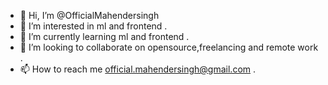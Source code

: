 - 👋 Hi, I’m @OfficialMahendersingh
- 👀 I’m interested in ml and frontend .
- 🌱 I’m currently learning ml and frontend .
- 💞️ I’m looking to collaborate on opensource,freelancing and remote work .
- 📫 How to reach me official.mahendersingh@gmail.com .

<!---
OfficialMahendersingh/OfficialMahendersingh is a ✨ special ✨ repository because its `README.md` (this file) appears on your GitHub profile.
You can click the Preview link to take a look at your changes.
--->
